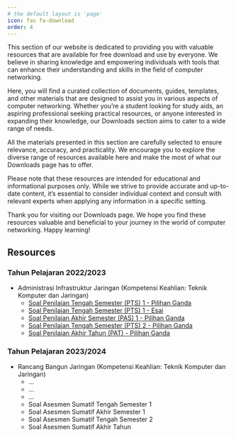 ```yaml
---
# the default layout is 'page'
icon: fas fa-download
order: 4
---
```


This section of our website is dedicated to providing you with valuable resources that are available for free download and use by everyone. We believe in sharing knowledge and empowering individuals with tools that can enhance their understanding and skills in the field of computer networking.

Here, you will find a curated collection of documents, guides, templates, and other materials that are designed to assist you in various aspects of computer networking. Whether you’re a student looking for study aids, an aspiring professional seeking practical resources, or anyone interested in expanding their knowledge, our Downloads section aims to cater to a wide range of needs.

All the materials presented in this section are carefully selected to ensure relevance, accuracy, and practicality. We encourage you to explore the diverse range of resources available here and make the most of what our Downloads page has to offer.

Please note that these resources are intended for educational and informational purposes only. While we strive to provide accurate and up-to-date content, it’s essential to consider individual context and consult with relevant experts when applying any information in a specific setting.

Thank you for visiting our Downloads page. We hope you find these resources valuable and beneficial to your journey in the world of computer networking. Happy learning!

## Resources

### Tahun Pelajaran 2022/2023

- Administrasi Infrastruktur Jaringan (Kompetensi Keahlian: Teknik Komputer dan Jaringan)
  - [Soal Penilaian Tengah Semester (PTS) 1 - Pilihan Ganda](/assets/downloads/2022-23%20PTS1%20-%20XI%20TKJ%20-%20Adm%20Infrastruktur%20Jaringan%20-%20PG.docx)
  - [Soal Penilaian Tengah Semester (PTS) 1 - Esai](/assets/downloads/2022-23%20PTS1%20-%20XI%20TKJ%20-%20Adm%20Infrastruktur%20Jaringan%20-%20Esai.docx)
  - [Soal Penilaian Akhir Semester (PAS) 1 - Pilihan Ganda](/assets/downloads/2022-23%20PAS1%20-%20XI%20TKJ%20-%20Adm%20Infrastruktur%20Jaringan%20-%20PG.docx)
  - [Soal Penilaian Tengah Semester (PTS) 2 - Pilihan Ganda](/assets/downloads/2022-23%20PTS2%20-%20XI%20TKJ%20-%20Adm%20Infrastruktur%20Jaringan%20-%20Soal.docx)
  - [Soal Penilaian Akhir Tahun (PAT) - Pilihan Ganda](/assets/downloads/2022-23%20PAS2%20-%20XI%20TKJ%20-%20Adm%20Infrastruktur%20Jaringan%20-%20Soal.docx)

### Tahun Pelajaran 2023/2024

- Rancang Bangun Jaringan (Kompetensi Keahlian: Teknik Komputer dan Jaringan)
  - ...
  - ...
  - ...
  - Soal Asesmen Sumatif Tengah Semester 1
  - Soal Asesmen Sumatif Akhir Semester 1
  - Soal Asesmen Sumatif Tengah Semester 2
  - Soal Asesmen Sumatif Akhir Tahun
